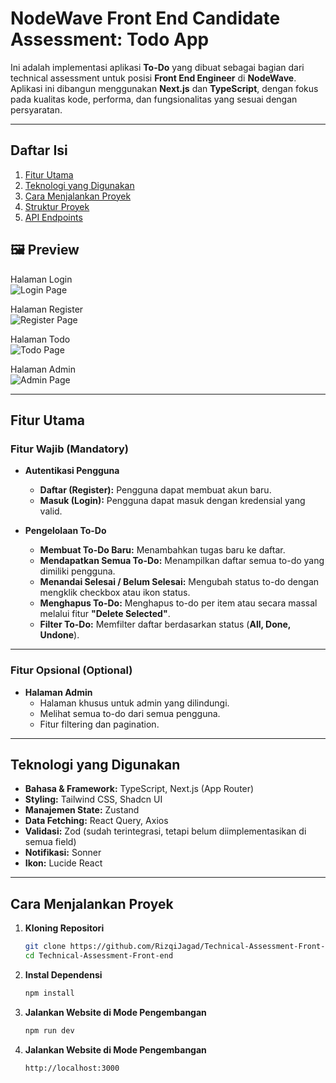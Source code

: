 # NodeWave Front End Candidate Assessment: Todo App

Ini adalah implementasi aplikasi **To-Do** yang dibuat sebagai bagian dari technical assessment untuk posisi **Front End Engineer** di **NodeWave**.  
Aplikasi ini dibangun menggunakan **Next.js** dan **TypeScript**, dengan fokus pada kualitas kode, performa, dan fungsionalitas yang sesuai dengan persyaratan.

---

##  Daftar Isi
1. [Fitur Utama](#-fitur-utama)
2. [Teknologi yang Digunakan](#-teknologi-yang-digunakan)
3. [Cara Menjalankan Proyek](#-cara-menjalankan-proyek)
4. [Struktur Proyek](#-struktur-proyek)
5. [API Endpoints](#-api-endpoints)

## 🖼 Preview
Halaman Login  
![Login Page](../technical-assessment-front-end/public/screenshots/login-preview.png)

Halaman Register  
![Register Page](../technical-assessment-front-end/public/screenshots/register-preview.png)

Halaman Todo  
![Todo Page](../technical-assessment-front-end/public/screenshots/todo-page-preview.png)

Halaman Admin  
![Admin Page](../technical-assessment-front-end/public/screenshots/admin-page-preview.png)

---

##  Fitur Utama

### Fitur Wajib (Mandatory)
- **Autentikasi Pengguna**
  - **Daftar (Register):** Pengguna dapat membuat akun baru.
  - **Masuk (Login):** Pengguna dapat masuk dengan kredensial yang valid.

- **Pengelolaan To-Do**
  - **Membuat To-Do Baru:** Menambahkan tugas baru ke daftar.
  - **Mendapatkan Semua To-Do:** Menampilkan daftar semua to-do yang dimiliki pengguna.
  - **Menandai Selesai / Belum Selesai:** Mengubah status to-do dengan mengklik checkbox atau ikon status.
  - **Menghapus To-Do:** Menghapus to-do per item atau secara massal melalui fitur **"Delete Selected"**.
  - **Filter To-Do:** Memfilter daftar berdasarkan status (**All, Done, Undone**).

---

### Fitur Opsional (Optional)
- **Halaman Admin**
  - Halaman khusus untuk admin yang dilindungi.
  - Melihat semua to-do dari semua pengguna.
  - Fitur filtering dan pagination.

---

##  Teknologi yang Digunakan
- **Bahasa & Framework:** TypeScript, Next.js (App Router)
- **Styling:** Tailwind CSS, Shadcn UI
- **Manajemen State:** Zustand
- **Data Fetching:** React Query, Axios
- **Validasi:** Zod (sudah terintegrasi, tetapi belum diimplementasikan di semua field)
- **Notifikasi:** Sonner
- **Ikon:** Lucide React

---

##  Cara Menjalankan Proyek

1. **Kloning Repositori**
   ```bash
   git clone https://github.com/RizqiJagad/Technical-Assessment-Front-end.git
   cd Technical-Assessment-Front-end

2. **Instal Dependensi**
    ```bash
    npm install

3. **Jalankan Website di Mode Pengembangan**
    ```bash
    npm run dev

43. **Jalankan Website di Mode Pengembangan**
    ```bash
    http://localhost:3000